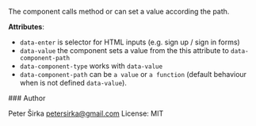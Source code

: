 The component calls method or can set a value according the path.

__Attributes__:
- `data-enter` is selector for HTML inputs (e.g. sign up / sign in forms)
- `data-value` the component sets a value from the this attribute to `data-component-path`
- `data-component-type` works with `data-value`
- `data-component-path` can be `a value` or `a function` (default behaviour when is not defined `data-value`).

### Author

Peter Širka <petersirka@gmail.com>
License: MIT